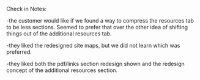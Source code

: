 Check in Notes:

-the customer would like if we found a way to compress the resources tab to be less sections. Seemed to prefer that over the other idea of shifting things out of the additional resources tab.

-they liked the redesigned site maps, but we did not learn which was preferred.

-they liked both the pdf/links section redesign shown and the redesign concept of the additional resources section.
